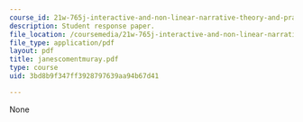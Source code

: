 ```yaml
---
course_id: 21w-765j-interactive-and-non-linear-narrative-theory-and-practice-spring-2004
description: Student response paper.
file_location: /coursemedia/21w-765j-interactive-and-non-linear-narrative-theory-and-practice-spring-2004/3bd8b9f347ff3928797639aa94b67d41_janescomentmuray.pdf
file_type: application/pdf
layout: pdf
title: janescomentmuray.pdf
type: course
uid: 3bd8b9f347ff3928797639aa94b67d41

---
```

None